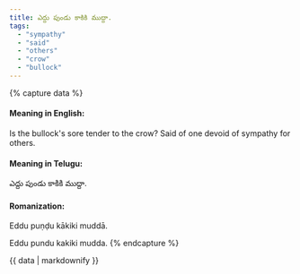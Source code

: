 ```yaml
---
title: ఎద్దు పుండు కాకికి ముద్దా.
tags:
  - "sympathy"
  - "said"
  - "others"
  - "crow"
  - "bullock"
---
```


{% capture data %}
#### Meaning in English:
Is the bullock's sore tender to the crow?
Said of one devoid of sympathy for others.

#### Meaning in Telugu:
ఎద్దు పుండు కాకికి ముద్దా.

#### Romanization:
Eddu puṇḍu kākiki muddā.

Eddu pundu kakiki mudda.
{% endcapture %}

{{ data | markdownify }}

